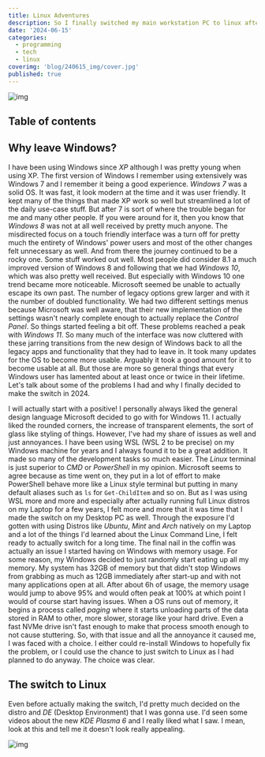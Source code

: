 ```yaml
---
title: Linux Adventures
description: So I finally switched my main workstation PC to linux after being fed up with Windows.
date: '2024-06-15'
categories:
  - programming
  - tech
  - linux
coverimg: 'blog/240615_img/cover.jpg'
published: true
---
```


![img](/blog/240615_img/cover.jpg)

## Table of contents

## Why leave Windows?
I have been using Windows since *XP* although I was pretty young when using XP. The first version of Windows I remember using extensively was Windows 7 and I remember it being a good experience. *Windows 7* was a solid OS. It was fast, it look modern at the time and it was user friendly. It kept many of the things that made XP work so well but streamlined a lot of the daily use-case stuff. But after 7 is sort of where the trouble began for me and many other people. If you were around for it, then you know that *Windows 8* was not at all well received by pretty much anyone. The misdirected focus on a touch friendly interface was a turn off for pretty much the entirety of Windows' power users and most of the other changes felt unnecessary as well. And from there the journey continued to be a rocky one. Some stuff worked out well. Most people did consider 8.1 a much improved version of Windows 8 and following that we had *Windows 10*, which was also pretty well received. But especially with Windows 10 one trend became more noticeable. Microsoft seemed be unable to actually escape its own past. The number of legacy options grew larger and with it the number of doubled functionality. We had two different settings menus because Microsoft was well aware, that their new implementation of the settings wasn't nearly complete enough to actually replace the *Control Panel*. So things started feeling a bit off. These problems reached a peak with *Windows 11*. So many much of the interface was now cluttered with these jarring transitions from the new design of Windows back to all the legacy apps and functionality that they had to leave in. It took many updates for the OS to become more usable. Arguably it took a good amount for it to become usable at all. But those are more so general things that every Windows user has lamented about at least once or twice in their lifetime. Let's talk about some of the problems I had and why I finally decided to make the switch in 2024. 

I will actually start with a positive! I personally always liked the general design language Microsoft decided to go with for Windows 11. I actually liked the rounded corners, the increase of transparent elements, the sort of glass like styling of things. However, I've had my share of issues as well and just annoyances. I have been using WSL (WSL 2 to be precise) on my Windows machine for years and I always found it to be a great addition. It made so many of the development tasks so much easier. The *Linux* terminal is just superior to *CMD* or *PowerShell* in my opinion. Microsoft seems to agree because as time went on, they put in a lot of effort to make PowerShell behave more like a Linux style terminal but putting in many default aliases such as `ls` for `Get-ChildItem` and so on. But as I was using WSL more and more and especially after actually running full Linux distros on my Laptop for a few years, I felt more and more that it was time that I made the switch on my Desktop PC as well. Through the exposure I'd gotten with using Distros like *Ubuntu*, *Mint* and *Arch* natively on my Laptop and a lot of the things I'd learned about the Linux Command Line, I felt ready to actually switch for a long time. The final nail in the coffin was actually an issue I started having on Windows with memory usage. For some reason, my Windows decided to just randomly start eating up all my memory. My system has 32GB of memory but that didn't stop Windows from grabbing as much as 12GB immediately after start-up and with not many applications open at all. After about 6h of usage, the memory usage would jump to above 95% and would often peak at 100% at which point I would of course start having issues. When a OS runs out of memory, it begins a process called *paging* where it starts unloading parts of the data stored in RAM to other, more slower, storage like your hard drive. Even a fast NVMe drive isn't fast enough to make that process smooth enough to not cause stuttering. So, with that issue and all the annoyance it caused me, I was faced with a choice. I either could re-install Windows to hopefully fix the problem, or I could use the chance to just switch to Linux as I had planned to do anyway. The choice was clear.

## The switch to Linux
Even before actually making the switch, I'd pretty much decided on the distro and *DE* (Desktop Environment) that I was gonna use. I'd seen some videos about the new *KDE Plasma 6* and I really liked what I saw. I mean, look at this and tell me it doesn't look really appealing.

![img](/blog/240615_img/plasma-6-desktop.jpg)
